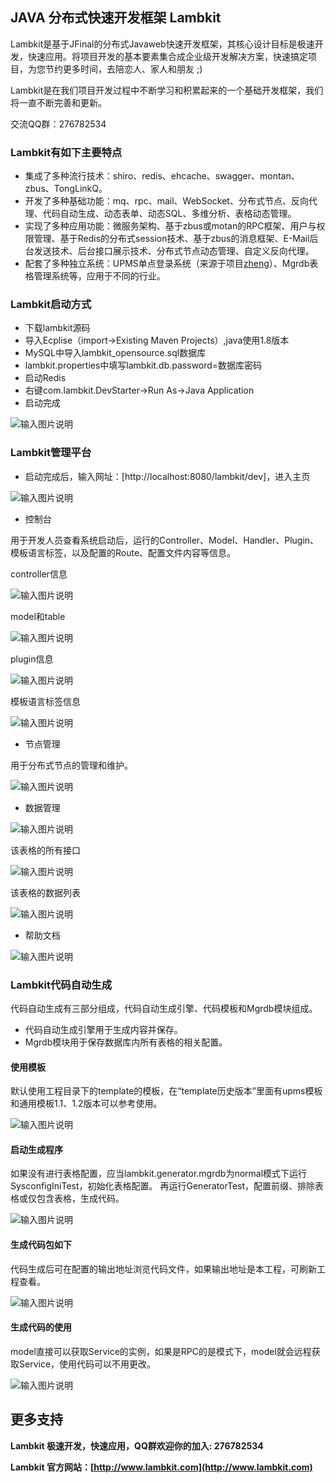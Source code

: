 ## JAVA 分布式快速开发框架 Lambkit

Lambkit是基于JFinal的分布式Javaweb快速开发框架，其核心设计目标是极速开发，快速应用。将项目开发的基本要素集合成企业级开发解决方案，快速搞定项目，为您节约更多时间，去陪恋人、家人和朋友 ;)

Lambkit是在我们项目开发过程中不断学习和积累起来的一个基础开发框架，我们将一直不断完善和更新。

交流QQ群：276782534

### Lambkit有如下主要特点
- 集成了多种流行技术：shiro、redis、ehcache、swagger、montan、zbus、TongLinkQ。
- 开发了多种基础功能：mq、rpc、mail、WebSocket、分布式节点、反向代理、代码自动生成、动态表单、动态SQL、多维分析、表格动态管理。
- 实现了多种应用功能：微服务架构、基于zbus或motan的RPC框架、用户与权限管理、基于Redis的分布式session技术、基于zbus的消息框架、E-Mail后台发送技术、后台接口展示技术、分布式节点动态管理、自定义反向代理。
- 配套了多种独立系统：UPMS单点登录系统（来源于项目[zheng](https://gitee.com/shuzheng/zheng)）、Mgrdb表格管理系统等，应用于不同的行业。

### Lambkit启动方式

- 下载lambkit源码
- 导入Ecplise（import->Existing Maven Projects）,java使用1.8版本
- MySQL中导入lambkit_opensource.sql数据库
- lambkit.properties中填写lambkit.db.password=数据库密码
- 启动Redis
- 右键com.lambkit.DevStarter->Run As->Java Application
- 启动完成

![输入图片说明](https://images.gitee.com/uploads/images/2019/0220/152035_ad837fb0_136253.png "启动完成.png")

### Lambkit管理平台

- 启动完成后，输入网址：[http://localhost:8080/lambkit/dev]，进入主页

![输入图片说明](https://images.gitee.com/uploads/images/2019/0220/152134_1fcee603_136253.png "TIM截图20190219130726.png")

- 控制台
  
用于开发人员查看系统启动后，运行的Controller、Model、Handler、Plugin、模板语言标签，以及配置的Route、配置文件内容等信息。

controller信息

![输入图片说明](https://images.gitee.com/uploads/images/2019/0220/152705_bb0b74bf_136253.png "1-2-controller.png")

model和table

![输入图片说明](https://images.gitee.com/uploads/images/2019/0220/152721_b54189e9_136253.png "1-4-model.png")

plugin信息

![输入图片说明](https://images.gitee.com/uploads/images/2019/0220/152736_108ff3d6_136253.png "1-5-plugin.png")

模板语言标签信息

![输入图片说明](https://images.gitee.com/uploads/images/2019/0220/152744_12cf7684_136253.png "1-6-tag.png")

- 节点管理
  
用于分布式节点的管理和维护。

![输入图片说明](https://images.gitee.com/uploads/images/2019/0220/152821_5f3e45c0_136253.png "节点管理.png")

- 数据管理

![输入图片说明](https://images.gitee.com/uploads/images/2019/0220/152843_c3ca1d37_136253.png "数据管理-主页.png")

该表格的所有接口

![输入图片说明](https://images.gitee.com/uploads/images/2019/0220/152851_fadf74fa_136253.png "数据管理-接口页.png")

该表格的数据列表

![输入图片说明](https://images.gitee.com/uploads/images/2019/0220/152858_dac77c41_136253.png "数据管理-列表页.png")

- 帮助文档

![输入图片说明](https://images.gitee.com/uploads/images/2019/0220/152912_c5aa78ab_136253.png "帮助文档.png")


### Lambkit代码自动生成
代码自动生成有三部分组成，代码自动生成引擎、代码模板和Mgrdb模块组成。
- 代码自动生成引擎用于生成内容并保存。
- Mgrdb模块用于保存数据库内所有表格的相关配置。

#### 使用模板

默认使用工程目录下的template的模板，在“template历史版本”里面有upms模板和通用模板1.1、1.2版本可以参考使用。

![输入图片说明](https://images.gitee.com/uploads/images/2019/0220/153132_fe058526_136253.png "代码自动生成1.png")

#### 启动生成程序

如果没有进行表格配置，应当lambkit.generator.mgrdb为normal模式下运行SysconfigIniTest，初始化表格配置。
再运行GeneratorTest，配置前缀、排除表格或仅包含表格，生成代码。

![输入图片说明](https://images.gitee.com/uploads/images/2019/0220/153122_fe11f748_136253.png "代码自动生成3.png")

#### 生成代码包如下

代码生成后可在配置的输出地址浏览代码文件，如果输出地址是本工程，可刷新工程查看。

![输入图片说明](https://images.gitee.com/uploads/images/2019/0220/153140_280a3b3a_136253.png "代码自动生成2.png")

#### 生成代码的使用

model直接可以获取Service的实例，如果是RPC的是模式下，model就会远程获取Service，使用代码可以不用更改。

![输入图片说明](https://images.gitee.com/uploads/images/2019/0220/160359_765648f6_136253.png "model使用.png")



## 更多支持

**Lambkit 极速开发，快速应用，QQ群欢迎你的加入: 276782534**

**Lambkit 官方网站：[http://www.lambkit.com](http://www.lambkit.com)**



